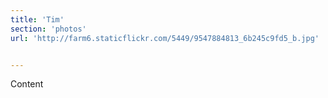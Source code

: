 ```yaml
---
title: 'Tim'
section: 'photos'
url: 'http://farm6.staticflickr.com/5449/9547884813_6b245c9fd5_b.jpg'


---
```


Content
